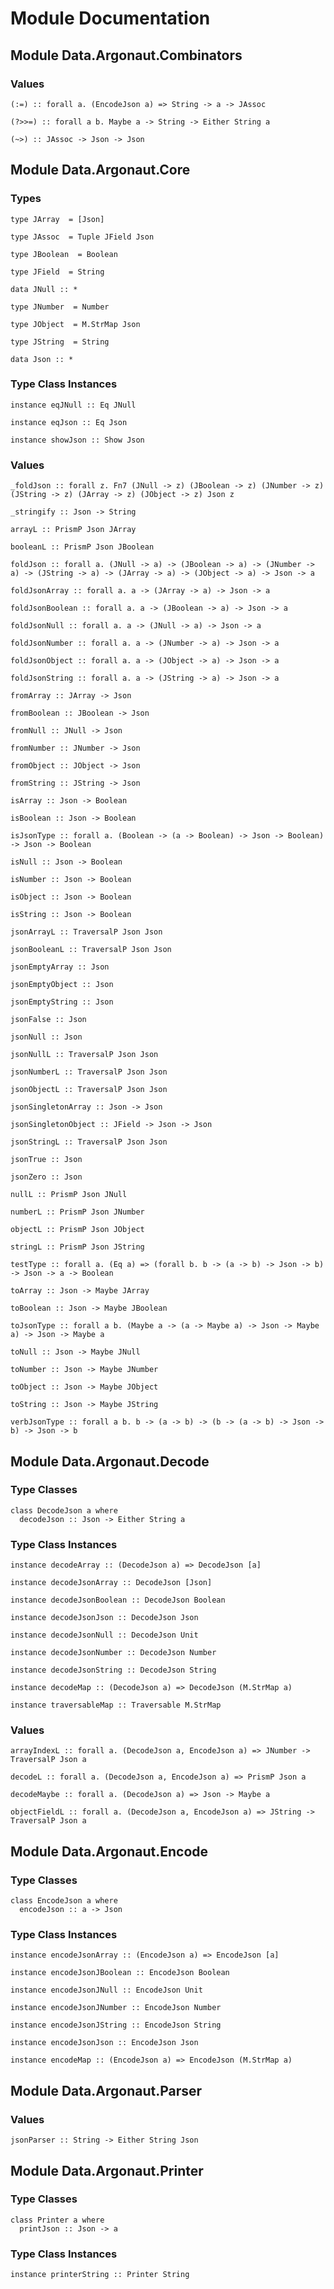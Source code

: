 # Module Documentation

## Module Data.Argonaut.Combinators

### Values

    (:=) :: forall a. (EncodeJson a) => String -> a -> JAssoc

    (?>>=) :: forall a b. Maybe a -> String -> Either String a

    (~>) :: JAssoc -> Json -> Json


## Module Data.Argonaut.Core

### Types

    type JArray  = [Json]

    type JAssoc  = Tuple JField Json

    type JBoolean  = Boolean

    type JField  = String

    data JNull :: *

    type JNumber  = Number

    type JObject  = M.StrMap Json

    type JString  = String

    data Json :: *


### Type Class Instances

    instance eqJNull :: Eq JNull

    instance eqJson :: Eq Json

    instance showJson :: Show Json


### Values

    _foldJson :: forall z. Fn7 (JNull -> z) (JBoolean -> z) (JNumber -> z) (JString -> z) (JArray -> z) (JObject -> z) Json z

    _stringify :: Json -> String

    arrayL :: PrismP Json JArray

    booleanL :: PrismP Json JBoolean

    foldJson :: forall a. (JNull -> a) -> (JBoolean -> a) -> (JNumber -> a) -> (JString -> a) -> (JArray -> a) -> (JObject -> a) -> Json -> a

    foldJsonArray :: forall a. a -> (JArray -> a) -> Json -> a

    foldJsonBoolean :: forall a. a -> (JBoolean -> a) -> Json -> a

    foldJsonNull :: forall a. a -> (JNull -> a) -> Json -> a

    foldJsonNumber :: forall a. a -> (JNumber -> a) -> Json -> a

    foldJsonObject :: forall a. a -> (JObject -> a) -> Json -> a

    foldJsonString :: forall a. a -> (JString -> a) -> Json -> a

    fromArray :: JArray -> Json

    fromBoolean :: JBoolean -> Json

    fromNull :: JNull -> Json

    fromNumber :: JNumber -> Json

    fromObject :: JObject -> Json

    fromString :: JString -> Json

    isArray :: Json -> Boolean

    isBoolean :: Json -> Boolean

    isJsonType :: forall a. (Boolean -> (a -> Boolean) -> Json -> Boolean) -> Json -> Boolean

    isNull :: Json -> Boolean

    isNumber :: Json -> Boolean

    isObject :: Json -> Boolean

    isString :: Json -> Boolean

    jsonArrayL :: TraversalP Json Json

    jsonBooleanL :: TraversalP Json Json

    jsonEmptyArray :: Json

    jsonEmptyObject :: Json

    jsonEmptyString :: Json

    jsonFalse :: Json

    jsonNull :: Json

    jsonNullL :: TraversalP Json Json

    jsonNumberL :: TraversalP Json Json

    jsonObjectL :: TraversalP Json Json

    jsonSingletonArray :: Json -> Json

    jsonSingletonObject :: JField -> Json -> Json

    jsonStringL :: TraversalP Json Json

    jsonTrue :: Json

    jsonZero :: Json

    nullL :: PrismP Json JNull

    numberL :: PrismP Json JNumber

    objectL :: PrismP Json JObject

    stringL :: PrismP Json JString

    testType :: forall a. (Eq a) => (forall b. b -> (a -> b) -> Json -> b) -> Json -> a -> Boolean

    toArray :: Json -> Maybe JArray

    toBoolean :: Json -> Maybe JBoolean

    toJsonType :: forall a b. (Maybe a -> (a -> Maybe a) -> Json -> Maybe a) -> Json -> Maybe a

    toNull :: Json -> Maybe JNull

    toNumber :: Json -> Maybe JNumber

    toObject :: Json -> Maybe JObject

    toString :: Json -> Maybe JString

    verbJsonType :: forall a b. b -> (a -> b) -> (b -> (a -> b) -> Json -> b) -> Json -> b


## Module Data.Argonaut.Decode

### Type Classes

    class DecodeJson a where
      decodeJson :: Json -> Either String a


### Type Class Instances

    instance decodeArray :: (DecodeJson a) => DecodeJson [a]

    instance decodeJsonArray :: DecodeJson [Json]

    instance decodeJsonBoolean :: DecodeJson Boolean

    instance decodeJsonJson :: DecodeJson Json

    instance decodeJsonNull :: DecodeJson Unit

    instance decodeJsonNumber :: DecodeJson Number

    instance decodeJsonString :: DecodeJson String

    instance decodeMap :: (DecodeJson a) => DecodeJson (M.StrMap a)

    instance traversableMap :: Traversable M.StrMap


### Values

    arrayIndexL :: forall a. (DecodeJson a, EncodeJson a) => JNumber -> TraversalP Json a

    decodeL :: forall a. (DecodeJson a, EncodeJson a) => PrismP Json a

    decodeMaybe :: forall a. (DecodeJson a) => Json -> Maybe a

    objectFieldL :: forall a. (DecodeJson a, EncodeJson a) => JString -> TraversalP Json a


## Module Data.Argonaut.Encode

### Type Classes

    class EncodeJson a where
      encodeJson :: a -> Json


### Type Class Instances

    instance encodeJsonArray :: (EncodeJson a) => EncodeJson [a]

    instance encodeJsonJBoolean :: EncodeJson Boolean

    instance encodeJsonJNull :: EncodeJson Unit

    instance encodeJsonJNumber :: EncodeJson Number

    instance encodeJsonJString :: EncodeJson String

    instance encodeJsonJson :: EncodeJson Json

    instance encodeMap :: (EncodeJson a) => EncodeJson (M.StrMap a)


## Module Data.Argonaut.Parser

### Values

    jsonParser :: String -> Either String Json


## Module Data.Argonaut.Printer

### Type Classes

    class Printer a where
      printJson :: Json -> a


### Type Class Instances

    instance printerString :: Printer String



